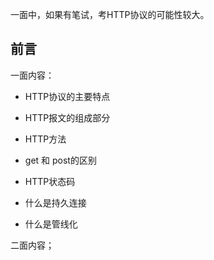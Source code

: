 

一面中，如果有笔试，考HTTP协议的可能性较大。

## 前言

一面内容：

- HTTP协议的主要特点

- HTTP报文的组成部分

- HTTP方法

- get 和 post的区别

- HTTP状态码

- 什么是持久连接

- 什么是管线化



二面内容；